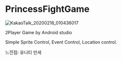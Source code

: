 # PrincessFightGame

![KakaoTalk_20200216_010436017](https://user-images.githubusercontent.com/37606666/74591126-ba3b1600-5058-11ea-8f3f-0c05a403d1b9.jpg)

2Player Game
by Android studio

Simple Sprite Control, Event Control, Location control.

느낀점: 유니티 만세
